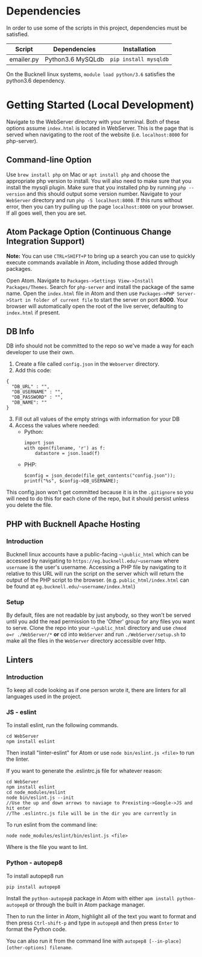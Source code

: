 # Dependencies
In order to use some of the scripts in this project, dependencies must be satisfied.

| Script     | Dependencies | Installation          |
|------------|--------------|-----------------------|
| emailer.py | Python3.6 MySQLdb      | `pip install mysqldb` |

On the Bucknell linux systems, `module load python/3.6` satisfies the python3.6
dependency.

# Getting Started (Local Development)
Navigate to the WebServer directory with your terminal. Both of these options
assume `index.html` is located in WebServer. This is the page that is served
when navigating to the root of the website (i.e. `localhost:8000` for php-server).

## Command-line Option
Use `brew install php` on Mac or `apt install php` and choose the appropriate php version to install.  You will also need to make sure that you install the mysqli plugin.  Make sure that you installed php by running `php --version` and this should output some version number.  Navigate to your `WebServer` directory and run `php -S localhost:8000`.  If this runs without error, then you can try pulling up the page `localhost:8000` on your browser.  If all goes well, then you are set.

## Atom Package Option (Continuous Change Integration Support)
__Note:__ You can use `CTRL+SHIFT+P` to bring up a search you can use to quickly
execute commands available in Atom, including those added through packages.

Open Atom. Navigate to `Packages->Settings View->Install Packages/Themes`.
Search for `php-server` and install the package of the same name.
Open the `index.html` file in Atom and then use `Packages->PHP Server->Start in folder of current file` to
start the server on port __8000__. Your browser will automatically open the root
of the live server, defaulting to `index.html` if present.


## DB Info
DB info should not be committed to the repo so  we've made a way for each developer to use their own.
1. Create a file called `config.json` in the `Webserver` directory.
2. Add this code:
```
{
  "DB_URL" : "",
  "DB_USERNAME" : "",
  "DB_PASSWORD" : "",
  "DB_NAME": ""
}
```
3. Fill out all values of the empty strings with information for your DB
4. Access the values where needed:
    * Python:
       ```
       import json
       with open(filename, 'r') as f:
           datastore = json.load(f)
       ```
    * PHP:
      ```
      $config = json_decode(file_get_contents("config.json"));
      printf("%s", $config->DB_USERNAME);
      ```
This config.json won't get committed because it is in the `.gitignore` so you
will need to do this for each clone of the repo, but it should persist unless
you delete the file.

## PHP with Bucknell Apache Hosting
### Introduction
Bucknell linux accounts have a public-facing `~\public_html` which can be accessed
by navigating to `https://eg.bucknell.edu/~username` where `username` is the
user's username. Accessing a PHP file by navigating to it relative to this URL
will run the script on the server which will return the output of the PHP script
to the browser. (e.g. `public_html/index.html` can be found at
  `eg.bucknell.edu/~username/index.html`)
### Setup
By default, files are not readable by just anybody, so they won't be served
until you add the read permission to the 'Other' group for any files you want to
serve. Clone the repo into your `~\public_html` directory and use
`chmod o=r ./WebServer/*` __or__ cd into `WebServer` and run `./WebServer/setup.sh`
to make all the files in the `WebServer` directory accessible over http.

## Linters
### Introduction
To keep all code looking as if one person wrote it, there are linters for all
languages used in the project.

### JS - eslint
To install eslint, run the following commands.
```
cd WebServer
npm install eslint
```
Then install "linter-eslint" for Atom or use `node bin/eslint.js <file>` to run
the linter.

If you want to generate the .eslintrc.js file for whatever reason:
```
cd WebServer
npm install eslint
cd node_modules/eslint
node bin/eslint.js --init
//Use the up and down arrows to naviage to Prexisting->Google->JS and hit enter
//The .eslintrc.js file will be in the dir you are currently in
```

To run eslint from the command line:
```
node node_modules/eslint/bin/eslint.js <file>
```
Where <file> is the file you want to lint.

### Python - autopep8
To install autopep8 run
```
pip install autopep8
```
Install the `python-autopep8` package in Atom with either `apm install python-autopep8` or through the built in Atom package manager.

Then to run the linter in Atom, highlight all of the text you want to format and then press `Ctrl-shift-p` and type in `autopep8` and then press `Enter` to format the Python code.

You can also run it from the command line with `autopep8 [--in-place] [other-options] filename`.
